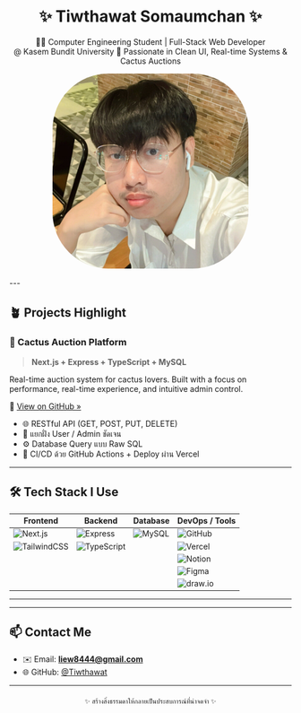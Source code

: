 <h1 align="center">✨ Tiwthawat Somaumchan ✨</h1>
<p align="center">
  👨‍💻 Computer Engineering Student | Full-Stack Web Developer <br/>
   @ Kasem Bundit University  
  💼 Passionate in Clean UI, Real-time Systems & Cactus Auctions
</p>
<p align="center">
  <img src="สกรีนช็อต 2024-04-25 182635.png" alt="Tiwthawat's profile photo" width="350" style="border-radius: 100px;" />
</p>
---

## 🪴 Projects Highlight

### 🌵 Cactus Auction Platform  
> **Next.js + Express + TypeScript + MySQL**

Real-time auction system for cactus lovers. Built with a focus on performance, real-time experience, and intuitive admin control.

🔗 [View on GitHub »](https://github.com/Tiwthawat/project_cactus_final)

- 🌐 RESTful API (GET, POST, PUT, DELETE)
- 🧠 แยกฝั่ง User / Admin ชัดเจน
- ⚙️ Database Query แบบ Raw SQL
- 🚀 CI/CD ด้วย GitHub Actions + Deploy ผ่าน Vercel
---

## 🛠 Tech Stack I Use
| Frontend | Backend | Database | DevOps / Tools |
|----------|---------|----------|----------------|
| ![Next.js](https://img.shields.io/badge/Next.js-000?style=for-the-badge&logo=nextdotjs) | ![Express](https://img.shields.io/badge/Express.js-404D59?style=for-the-badge) | ![MySQL](https://img.shields.io/badge/MySQL-00758F?style=for-the-badge&logo=mysql&logoColor=white) | ![GitHub](https://img.shields.io/badge/GitHub%20Actions-2088FF?style=for-the-badge&logo=githubactions) |
| ![TailwindCSS](https://img.shields.io/badge/TailwindCSS-06B6D4?style=for-the-badge&logo=tailwindcss) | ![TypeScript](https://img.shields.io/badge/TypeScript-3178C6?style=for-the-badge&logo=typescript) |  | ![Vercel](https://img.shields.io/badge/Vercel-000?style=for-the-badge&logo=vercel) |
|  |  |  | ![Notion](https://img.shields.io/badge/Notion-000?style=for-the-badge&logo=notion&logoColor=white) |
|  |  |  | ![Figma](https://img.shields.io/badge/Figma-F24E1E?style=for-the-badge&logo=figma&logoColor=white) |
|  |  |  | ![draw.io](https://img.shields.io/badge/draw.io-F08705?style=for-the-badge&logo=diagramsdotnet&logoColor=white) |

---
---

## 📫 Contact Me

- ✉️ Email: **liew8444@gmail.com**
- 🌐 GitHub: [@Tiwthawat](https://github.com/Tiwthawat)

---

<p align="center">
  <sub>✨ สร้างสิ่งธรรมดาให้กลายเป็นประสบการณ์ที่น่าจดจำ ✨</sub>
</p>
